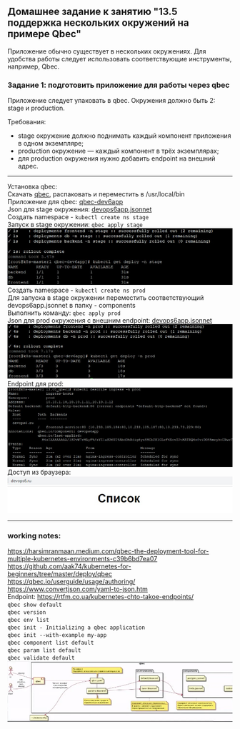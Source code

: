 ## Домашнее задание к занятию "13.5 поддержка нескольких окружений на примере Qbec"
Приложение обычно существует в нескольких окружениях. Для удобства работы следует использовать соответствующие инструменты, например, Qbec.

### Задание 1: подготовить приложение для работы через qbec
Приложение следует упаковать в qbec. Окружения должно быть 2: stage и production. 

Требования:
* stage окружение должно поднимать каждый компонент приложения в одном экземпляре;
* production окружение — каждый компонент в трёх экземплярах;
* для production окружения нужно добавить endpoint на внешний адрес.
---
Установка qbec: </br>
Скачать [qbec](https://github.com/splunk/qbec/releases), распаковать и переместить в /usr/local/bin </br>
Приложение для qbec: [qbec-dev6app](https://github.com/murzinvit/13.05_qbec/tree/main/qbec-dev6app) </br>
Json для stage окружения: [devops6app.jsonnet](https://github.com/murzinvit/13.05_qbec/blob/e9e293106be908117a9408cf6b9ee7f5dd847261/devops6app.jsonnet) </br>
Создать namespace - `kubectl create ns stage` </br>
Запуск в stage окружении: `qbec apply stage` </br>
![qbec_stage](https://github.com/murzinvit/screen_1/blob/e47544d20c5b1b4c24056b8e65312fd8ed3f65d2/Kubec_qbec_stage.jpg) </br>
Создать namespace - `kubectl create ns prod` </br>
Для запуска в stage окружении переместить соответствующий devops6app.jsonnet в папку - components </br>
Выполнить команду: `qbec apply prod` </br>
Json для prod окружения с внешним endpoint: [devops6app.jsonnet](https://github.com/murzinvit/13.05_qbec/blob/e9e293106be908117a9408cf6b9ee7f5dd847261/qbec-dev6app/components/devops6app.jsonnet) </br>
![qbec_prod](https://github.com/murzinvit/screen_1/blob/236d083a9461aed2e200e270b7e2813bf405e7e9/Kuber_qbec_prod.jpg) </br>
Endpoint для prod: </br>
![qbec_endpoint](https://github.com/murzinvit/screen_1/blob/da883744b80ba98bccf4d5100e37d3faa272f3cc/Kuber_qbec_endpoint.jpg) </br>
Доступ из браузера: </br>
![stage_web](https://github.com/murzinvit/screen_1/blob/15f4b6e9183653b60e6be508d0714e0aa78be46d/Kuber_qbec_stage_web.jpg) </br>

---
### working notes: </br>

https://harsimranmaan.medium.com/qbec-the-deployment-tool-for-multiple-kubernetes-environments-c39b6bd7ea07 </br>
https://github.com/aak74/kubernetes-for-beginners/tree/master/deploy/qbec </br>
https://qbec.io/userguide/usage/authoring/ </br>
https://www.convertjson.com/yaml-to-json.htm </br>
Endpoint: https://rtfm.co.ua/kubernetes-chto-takoe-endpoints/ </br>
`qbec show default`  </br>
`qbec version` </br>
`qbec env list` </br>
`qbec init - Initializing a qbec application` </br>
`qbec init --with-example my-app` </br>
`qbec component list default` </br>
`qbec param list default` </br>
`qbec validate default` </br>
![Schem](https://github.com/murzinvit/screen_1/blob/e73e4d0b12baaf9c27ff8c77f0bd0857390eed61/Schem.jpg) 
